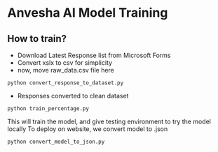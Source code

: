 # Anvesha AI Model Training

## How to train?

* Download Latest Response list from Microsoft Forms
* Convert xslx to csv for simplicity
* now, move raw_data.csv file here
```
python convert_response_to_dataset.py
```
* Responses converted to clean dataset
```
python train_percentage.py
```

This will train the model, and give testing environment to try the model locally
To deploy on website, we convert model to .json
```
python convert_model_to_json.py
```